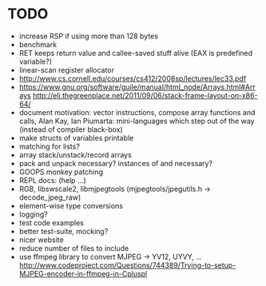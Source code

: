 # TODO

* increase RSP if using more than 128 bytes
* benchmark
* RET keeps return value and callee-saved stuff alive (EAX is predefined variable?)
* linear-scan register allocator
* http://www.cs.cornell.edu/courses/cs412/2008sp/lectures/lec33.pdf
* https://www.gnu.org/software/guile/manual/html_node/Arrays.html#Arrays
  http://eli.thegreenplace.net/2011/09/06/stack-frame-layout-on-x86-64/
* document motivation: vector instructions, compose array functions and calls,
  Alan Kay, Ian Piumarta: mini-languages which step out of the way (instead of compiler black-box)
* make structs of variables printable
* matching for lists?
* array stack/unstack/record arrays
* pack and unpack necessary? instances of <int> and <bool> necessary?
* GOOPS monkey patching
* REPL docs: (help ...)
* RGB, libswscale2, libmjpegtools (mjpegtools/jpegutils.h -> decode_jpeg_raw)
* element-wise type conversions
* logging?
* test code examples
* better test-suite, mocking?
* nicer website
* reduce number of files to include
* use ffmpeg library to convert MJPEG -> YV12, UYVY, ...
  http://www.codeproject.com/Questions/744389/Trying-to-setup-MJPEG-encoder-in-ffmpeg-in-Cpluspl
